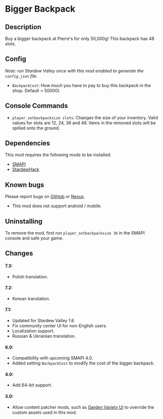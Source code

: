 # Bigger Backpack

## Description
Buy a bigger backpack at Pierre's for only 50,000g! This backpack has 48 slots.

## Config
*Note: run Stardew Valley once with this mod enabled to generate the `config.json` file.*

* `BackpackCost`: How much you have to pay to buy this backpack in the shop. Default = 50000).

## Console Commands
* `player_setbackpacksize slots`: Changes the size of your inventory. Valid values for slots are 12, 24, 36 and 48. Items in the removed slots will be spilled onto the ground.

## Dependencies
This mod requires the following mods to be installed:

* [SMAPI](https://www.nexusmods.com/stardewvalley/mods/2400)
* [StardewHack](https://www.nexusmods.com/stardewvalley/mods/3213)

## Known bugs
Please report bugs on [GitHub](https://github.com/spacechase0/BiggerBackpack/issues) or [Nexus](https://www.nexusmods.com/stardewvalley/mods/1845?tab=bugs).

* This mod does not support android / mobile.

## Uninstalling
To remove the mod, first run `player_setbackpacksize 36` in the SMAPI console and safe your game. 

## Changes
#### 7.3:
* Polish translation.

#### 7.2:
* Korean translation.

#### 7.1:
* Updated for Stardew Valley 1.6
* Fix community center UI for non-English users.
* Localization support.
* Russian & Ukrainian translation.

#### 6.0:
* Compatibility with upcoming SMAPI 4.0.
* Added setting `BackpackCost` to modify the cost of the bigger backpack.

#### 4.0:
* Add 64-bit support.

#### 3.0:
* Allow content patcher mods, such as [Garden Variety UI](https://www.nexusmods.com/stardewvalley/mods/3879) to override the custom assets used in this mod.
